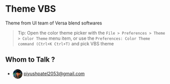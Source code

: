 # Theme VBS 
Theme from UI team of Versa blend softwares

> Tip: Open the color theme picker with  the `File > Preferences > Theme > Color Theme` menu item, or use the `Preferences: Color Theme command (Ctrl+K Ctrl+T)` and pick VBS theme


## Whom to Talk ?
- <img src="./documentation/ME.png" alt="Piyush Patel" style="border-radius: 50%; width: 30px; height: 30px; vertical-align: middle;"/> piyushpatel2053@gmail.com

